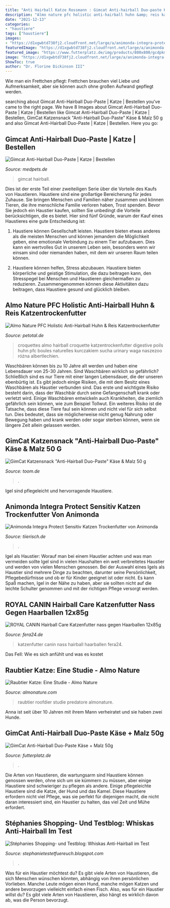 ```yaml
---
title: "Anti Hairball Katze Rossmann : Gimcat Anti-hairball Duo-paste Käse + Malz 50g"
description: "Almo nature pfc holistic anti-hairball huhn &amp; reis katzentrockenfutter"
date: "2021-12-13"
categories:
- "haustiere"
tags: ["haustiere"]
images:
- "https://d1xgwbtd738fj2.cloudfront.net/large/a/animonda-integra-protect-sensitiv-katzen-trockenfutter1.jpg"
featuredImage: "https://d1xgwbtd738fj2.cloudfront.net/large/a/animonda-integra-protect-sensitiv-katzen-trockenfutter1.jpg"
featured_image: "https://www.futterplatz.de/img/products/800x800/gcdpkm.jpg"
image: "https://d1xgwbtd738fj2.cloudfront.net/large/a/animonda-integra-protect-sensitiv-katzen-trockenfutter1.jpg"
ShowToc: true
author: "Dr. Florine Dickinson III"
---
```



Wie man ein Frettchen pflegt: Frettchen brauchen viel Liebe und Aufmerksamkeit, aber sie können auch ohne großen Aufwand gepflegt werden.

	

		
searching about Gimcat Anti-Hairball Duo-Paste | Katze | Bestellen you've came to the right page. We have 8 Images about Gimcat Anti-Hairball Duo-Paste | Katze | Bestellen like Gimcat Anti-Hairball Duo-Paste | Katze | Bestellen, GimCat Katzensnack &quot;Anti-Hairball Duo-Paste&quot; Käse &amp; Malz 50 g and also Gimcat Anti-Hairball Duo-Paste | Katze | Bestellen. Here you go:
		
    
## Gimcat Anti-Hairball Duo-Paste | Katze | Bestellen

<img loading=lazy src="https://cdn.onlinepets.com/images/products/gimcat_anti_hairball_duo_paste_135226_0200_none.jpg" onerror="this.onerror=null;this.src='https://tse4.mm.bing.net/th?id=OIP.mlb952eXjhq13vdejyU5owAAAA&amp;pid=15.1';" alt="Gimcat Anti-Hairball Duo-Paste | Katze | Bestellen">

_Source: medpets.de_

>gimcat hairball. 

	

Dies ist der erste Teil einer zweiteiligen Serie über die Vorteile des Kaufs von Haustieren.
Haustiere sind eine großartige Bereicherung für jedes Zuhause. Sie bringen Menschen und Familien näher zusammen und können Tieren, die ihre menschliche Familie verloren haben, Trost spenden. Bevor Sie jedoch ein Haustier kaufen, sollten Sie unbedingt die Vorteile berücksichtigen, die es bietet. Hier sind fünf Gründe, warum der Kauf eines Haustieres eine gute Entscheidung ist:
1) Haustiere können Gesellschaft leisten. Haustiere bieten etwas anderes als die meisten Menschen und können jemandem die Möglichkeit geben, eine emotionale Verbindung zu einem Tier aufzubauen. Dies kann ein wertvolles Gut in unserem Leben sein, besonders wenn wir einsam sind oder niemanden haben, mit dem wir unseren Raum teilen können.

2) Haustiere können helfen, Stress abzubauen. Haustiere bieten körperliche und geistige Stimulation, die dazu beitragen kann, den Stresspegel bei Menschen und Haustieren gleichermaßen zu reduzieren. Zusammengenommen können diese Aktivitäten dazu beitragen, dass Haustiere gesund und glücklich bleiben.

    
## Almo Nature PFC Holistic Anti-Hairball Huhn &amp; Reis Katzentrockenfutter

<img loading=lazy src="https://www.petcdn.de/media/image/d9/1a/62/almo-nature-pfc-holistic-anti-hairball-huhn-reis-katzentrockenfutter-va8001154125986.jpg" onerror="this.onerror=null;this.src='https://tse2.mm.bing.net/th?id=OIP.wtswvBCIroElG1pXRHNw_AAAAA&amp;pid=15.1';" alt="Almo Nature PFC Holistic Anti-Hairball Huhn &amp; Reis Katzentrockenfutter">

_Source: petotal.de_

>croquettes almo hairball croquette katzentrockenfutter digestive poils huhn pfc boules naturelles kurczakiem sucha urinary waga naszezoo różna albertlechien. 

	

Waschbären können bis zu 10 Jahre alt werden und haben eine Lebensdauer von 25-30 Jahren.
Sind Waschbären wirklich so gefährlich? Schließlich sind es nur Tiere mit einer langen Lebensdauer, die der unseren ebenbürtig ist.
Es gibt jedoch einige Risiken, die mit dem Besitz eines Waschbären als Haustier verbunden sind. Das erste und wichtigste Risiko besteht darin, dass der Waschbär durch seine Gefangenschaft krank oder verletzt wird. Einige Waschbären entwickeln auch Krankheiten, die ziemlich gefährlich sein können, wie zum Beispiel Tollwut.
Ein weiteres Risiko ist die Tatsache, dass diese Tiere faul sein können und nicht viel für sich selbst tun. Dies bedeutet, dass sie möglicherweise nicht genug Nahrung oder Bewegung haben und krank werden oder sogar sterben können, wenn sie längere Zeit allein gelassen werden.

    
## GimCat Katzensnack &quot;Anti-Hairball Duo-Paste&quot; Käse &amp; Malz 50 G

<img loading=lazy src="https://static.toom.de/produkte/bilder/2510714/katzensnack-anti-hairball-duo-paste-kaese-malz-50-g-2510714-2.png" onerror="this.onerror=null;this.src='https://tse4.mm.bing.net/th?id=OIP.fDVnhAJhv2kNaJBcbpGTggHaHa&amp;pid=15.1';" alt="GimCat Katzensnack &quot;Anti-Hairball Duo-Paste&quot; Käse &amp; Malz 50 g">

_Source: toom.de_

>. 

	

Igel sind pflegeleicht und hervorragende Haustiere.

    
## Animonda Integra Protect Sensitiv Katzen Trockenfutter Von Animonda

<img loading=lazy src="https://d1xgwbtd738fj2.cloudfront.net/large/a/animonda-integra-protect-sensitiv-katzen-trockenfutter1.jpg" onerror="this.onerror=null;this.src='https://tse4.mm.bing.net/th?id=OIP.5CfOEIq2lY5yLE3AcxltAwHaHa&amp;pid=15.1';" alt="Animonda Integra Protect Sensitiv Katzen Trockenfutter von Animonda">

_Source: tiierisch.de_

>. 

	

Igel als Haustier: Worauf man bei einem Haustier achten und was man vermeiden sollte
Igel sind in vielen Haushalten ein weit verbreitetes Haustier und werden von vielen Menschen genossen. Bei der Auswahl eines Igels als Haustier sind mehrere Dinge zu beachten, darunter seine Persönlichkeit, Pflegebedürfnisse und ob er für Kinder geeignet ist oder nicht. Es kann Spaß machen, Igel in der Nähe zu haben, aber sie sollten nicht auf die leichte Schulter genommen und mit der richtigen Pflege versorgt werden.

    
## ROYAL CANIN Hairball Care Katzenfutter Nass Gegen Haarballen 12x85g

<img loading=lazy src="https://fera24.de/images/thumbnails/800/1012/detailed/85/9003579000403_1.jpg" onerror="this.onerror=null;this.src='https://tse1.mm.bing.net/th?id=OIP.ow30IGQbrbWAtlTL_2KrvgHaJX&amp;pid=15.1';" alt="ROYAL CANIN Hairball Care Katzenfutter nass gegen Haarballen 12x85g">

_Source: fera24.de_

>katzenfutter canin nass hairball haarballen fera24. 

	

Das Fell: Wie es sich anfühlt und was es kostet

    
## Raubtier Katze: Eine Studie - Almo Nature

<img loading=lazy src="https://d2dyn3il584rvt.cloudfront.net/wp-content/uploads/2016/10/gatto1140.jpg" onerror="this.onerror=null;this.src='https://tse4.mm.bing.net/th?id=OIP.-lN1oMNx9MxIt2ePPS90MQHaEY&amp;pid=15.1';" alt="Raubtier Katze: Eine Studie - Almo Nature">

_Source: almonature.com_

>raubtier roofdier studie predatore almonature. 

	

Anna ist seit über 10 Jahren mit ihrem Mann verheiratet und sie haben zwei Hunde.

    
## GimCat Anti-Hairball Duo-Paste Käse + Malz 50g

<img loading=lazy src="https://www.futterplatz.de/img/products/800x800/gcdpkm.jpg" onerror="this.onerror=null;this.src='https://tse1.mm.bing.net/th?id=OIP.Zn8tX6hNsff91pcDki9T-wHaHa&amp;pid=15.1';" alt="GimCat Anti-Hairball Duo-Paste Käse + Malz 50g">

_Source: futterplatz.de_

>. 

	

Die Arten von Haustieren, die wartungsarm sind
Haustiere können genossen werden, ohne sich um sie kümmern zu müssen, aber einige Haustiere sind schwieriger zu pflegen als andere. Einige pflegeleichte Haustiere sind die Katze, der Hund und das Kamel. Diese Haustiere erfordern nicht viel Pflege, was sie perfekt für diejenigen macht, die nicht daran interessiert sind, ein Haustier zu halten, das viel Zeit und Mühe erfordert.

    
## Stéphanies Shopping- Und Testblog: Whiskas Anti-Hairball Im Test

<img loading=lazy src="https://2.bp.blogspot.com/-iZu5SBF1whI/TclVrQIkQOI/AAAAAAAAABI/sfjTc0I41Tk/s1600/100_9054.JPG" onerror="this.onerror=null;this.src='https://tse4.mm.bing.net/th?id=OIP.dooShoPi2QV2O7mP8dM3NgHaFj&amp;pid=15.1';" alt="Stéphanies Shopping- und Testblog: Whiskas Anti-Hairball im Test">

_Source: stephanietestetfuereuch.blogspot.com_

>. 

	

Was für ein Haustier möchtest du?
Es gibt viele Arten von Haustieren, die sich Menschen wünschen könnten, abhängig von ihren persönlichen Vorlieben. Manche Leute mögen einen Hund, manche mögen Katzen und andere bevorzugen vielleicht einfach einen Fisch. Also, was für ein Haustier willst du? Es gibt viele Arten von Haustieren, also hängt es wirklich davon ab, was die Person bevorzugt.


